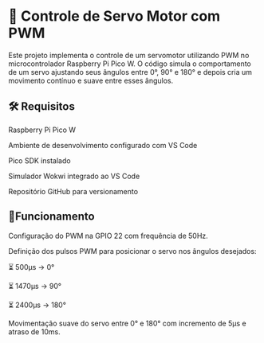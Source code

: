 # 🚀 Controle de Servo Motor com PWM 

Este projeto implementa o controle de um servomotor utilizando PWM no microcontrolador Raspberry Pi Pico W. O código simula o comportamento de um servo ajustando seus ângulos entre 0°, 90° e 180° e depois cria um movimento contínuo e suave entre esses ângulos.

## 🛠️ Requisitos

Raspberry Pi Pico W

Ambiente de desenvolvimento configurado com VS Code

Pico SDK instalado

Simulador Wokwi integrado ao VS Code

Repositório GitHub para versionamento

## 🎯Funcionamento

Configuração do PWM na GPIO 22 com frequência de 50Hz.

Definição dos pulsos PWM para posicionar o servo nos ângulos desejados:

⏳ 500µs → 0°

⏳ 1470µs → 90°

⏳ 2400µs → 180°

Movimentação suave do servo entre 0° e 180° com incremento de 5µs e atraso de 10ms.
